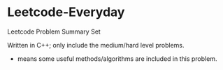 # Leetcode-Everyday
Leetcode Problem Summary Set

Written in C++; only include the medium/hard level problems.
* means some useful methods/algorithms are included in this problem.
